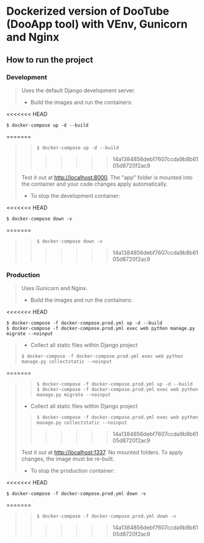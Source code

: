 # Dockerized version of DooTube (DooApp tool) with VEnv, Gunicorn and Nginx

## How to run the project

### Development
>
>Uses the default Django development server.
>
>* Build the images and run the containers:
>
<<<<<<< HEAD
```shell
$ docker-compose up -d --build
```
=======
>>    ```shell
>>    $ docker-compose up -d --build
>>    ```
>>>>>>> 14a1384856debf7607ccda9b8b6105d8720f2ac9
>
>Test it out at [http://localhost:8000](http://localhost:8000). The "app" folder is mounted into the container and your code changes apply automatically.
>
>* To stop the development container:
>
<<<<<<< HEAD
```shell
$ docker-compose down -v
```
=======
>>```shell
>>$ docker-compose down -v
>>```
>>>>>>> 14a1384856debf7607ccda9b8b6105d8720f2ac9


### Production
>
>Uses Gunicorn and Nginx.
>
>* Build the images and run the containers:
>
<<<<<<< HEAD
```shell
$ docker-compose -f docker-compose.prod.yml up -d --build
$ docker-compose -f docker-compose.prod.yml exec web python manage.py migrate --noinput
```
>
>* Collect all static files within Django project
>
>```shell
>$ docker-compose -f docker-compose.prod.yml exec web python manage.py collectstatic --noinput
>``` 
=======
>>```shell
>>$ docker-compose -f docker-compose.prod.yml up -d --build
>>$ docker-compose -f docker-compose.prod.yml exec web python manage.py migrate --noinput
>>```
>
>* Collect all static files within Django project
>
>>```shell
>>$ docker-compose -f docker-compose.prod.yml exec web python manage.py collectstatic --noinput
>>``` 
>>>>>>> 14a1384856debf7607ccda9b8b6105d8720f2ac9
>
>Test it out at [http://localhost:1337](http://localhost:1337). No mounted folders. To apply changes, the image must be re-built.
>
>* To stop the production container:
>
<<<<<<< HEAD
```shell
$ docker-compose -f docker-compose.prod.yml down -v
```
=======
>>```shell
>>$ docker-compose -f docker-compose.prod.yml down -v
>>```
>>>>>>> 14a1384856debf7607ccda9b8b6105d8720f2ac9
